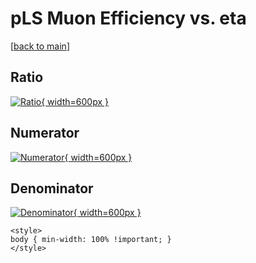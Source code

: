 # pLS Muon Efficiency vs. eta

[[back to main](./)]



## Ratio

[![Ratio](../mtv/var/pLS_13_eff_eta.png){ width=600px }](../mtv/var/pLS_13_eff_eta.pdf)

## Numerator

[![Numerator](../mtv/num/pLS_13_eff_eta_num0.png){ width=600px }](../mtv/num/pLS_13_eff_eta_num0.pdf)

## Denominator

[![Denominator](../mtv/den/pLS_13_eff_eta_den.png){ width=600px }](../mtv/den/pLS_13_eff_eta_den.pdf)


``` {=html}
<style>
body { min-width: 100% !important; }
</style>
```
